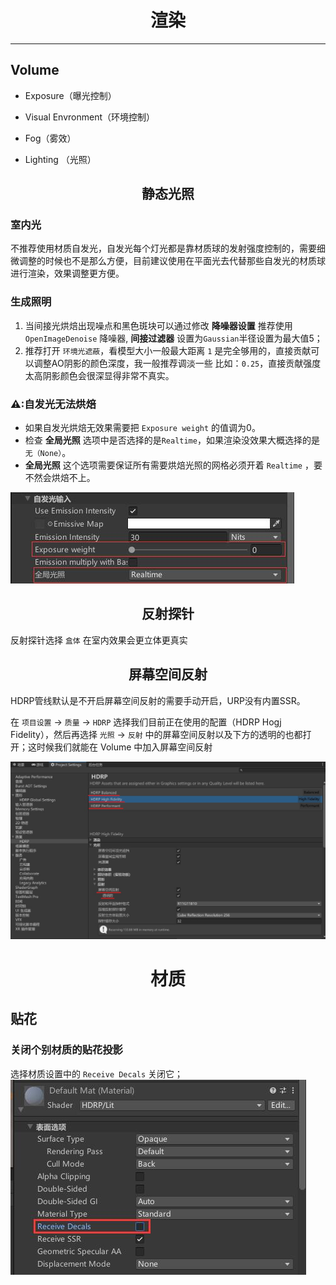 # <center>渲染</center>
---
## Volume
+ Exposure（曝光控制）

+ Visual Envronment（环境控制）

+ Fog（雾效）

+ Lighting （光照）

## <center>静态光照</center>
### 室内光
不推荐使用材质自发光，自发光每个灯光都是靠材质球的发射强度控制的，需要细微调整的时候也不是那么方便，目前建议使用在平面光去代替那些自发光的材质球进行渲染，效果调整更方便。

### 生成照明
1. 当间接光烘焙出现噪点和黑色斑块可以通过修改 **降噪器设置** 推荐使用`OpenImageDenoise` 降噪器, **间接过滤器** 设置为`Gaussian`半径设置为最大值5；
2. 推荐打开 `环境光遮蔽`，看模型大小一般最大距离 `1` 是完全够用的，直接贡献可以调整AO阴影的颜色深度，我一般推荐调淡一些 比如：`0.25`，直接贡献强度太高阴影颜色会很深显得非常不真实。

### ⚠:自发光无法烘焙
+ 如果自发光烘焙无效果需要把 `Exposure weight` 的值调为0。
+ 检查 **全局光照** 选项中是否选择的是`Realtime`，如果渲染没效果大概选择的是 `无（None）`。
+ **全局光照** 这个选项需要保证所有需要烘焙光照的网格必须开着 `Realtime` ，要不然会烘焙不上。

![image](./images/1.jpg)

## <center>反射探针</center>
反射探针选择 `盒体` 在室内效果会更立体更真实

## <center>屏幕空间反射</center>

HDRP管线默认是不开启屏幕空间反射的需要手动开启，URP没有内置SSR。

在 `项目设置` → `质量` → `HDRP` 选择我们目前正在使用的配置（HDRP Hogj Fidelity），然后再选择 `光照` → `反射` 中的屏幕空间反射以及下方的透明的也都打开；这时候我们就能在 Volume 中加入屏幕空间反射

![image](./images/11.jpg)

# <center>材质</center>
## 贴花
### 关闭个别材质的贴花投影
选择材质设置中的 `Receive Decals` 关闭它；
![image](./images/12.jpg)